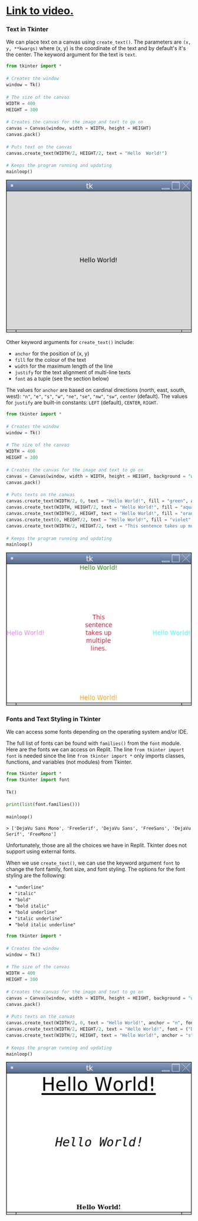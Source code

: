 # [Link to video.](https://www.youtube.com/watch?v=IVHTqq9V9cA&list=PLVD25niNi0BnqxVm1TDHLvdHOM3FDaV36&index=6)

### Text in Tkinter 

We can place text on a canvas using `create_text()`. The parameters are `(x, y, **kwargs)` where (x, y) is the coordinate of the text and by default's it's the center. The keyword argument for the text is `text`. 

```python
from tkinter import *

# Creates the window
window = Tk()

# The size of the canvas
WIDTH = 400
HEIGHT = 300

# Creates the canvas for the image and text to go on
canvas = Canvas(window, width = WIDTH, height = HEIGHT)
canvas.pack()

# Puts text on the canvas
canvas.create_text(WIDTH/2, HEIGHT/2, text = "Hello  World!")

# Keeps the program running and updating
mainloop()
```

![](../Images/Tk_Text_1.png)

Other keyword arguments for `create_text()` include:

* `anchor` for the position of (x, y)
* `fill` for the colour of the text
* `width` for the maximum length of the line
* `justify` for the text alignment of multi-line texts
* `font` as a tuple (see the section below)

The values for `anchor` are based on cardinal directions (north, east, south, west): `"n"`, `"e"`, `"s"`, `"w"`, `"ne"`, `"se"`, `"nw"`, `"sw"`, `center` (default).
The values for `justify` are built-in constants: `LEFT` (default), `CENTER`, `RIGHT`.

```python
from tkinter import *

# Creates the window
window = Tk()

# The size of the canvas
WIDTH = 400
HEIGHT = 300

# Creates the canvas for the image and text to go on
canvas = Canvas(window, width = WIDTH, height = HEIGHT, background = "white")
canvas.pack()

# Puts texts on the canvas
canvas.create_text(WIDTH/2, 0, text = "Hello World!", fill = "green", anchor = "n")
canvas.create_text(WIDTH, HEIGHT/2, text = "Hello World!", fill = "aqua", anchor = "e")
canvas.create_text(WIDTH/2, HEIGHT, text = "Hello World!", fill = "orange", anchor = "s")
canvas.create_text(0, HEIGHT/2, text = "Hello World!", fill = "violet", anchor = "w", )
canvas.create_text(WIDTH/2, HEIGHT/2, text = "This sentence takes up multiple lines.", fill = "crimson", width = 70, justify = CENTER)

# Keeps the program running and updating
mainloop()
```

![](../Images/Tk_Text_2.png)

### Fonts and Text Styling in Tkinter 

We can access some fonts depending on the operating system and/or IDE.

The full list of fonts can be found with `families()` from the `font` module. Here are the fonts we can access on Replit. The line `from tkinter import font` is needed since the line `from tkinter import *` only imports classes, functions, and variables (not modules) from Tkinter.

```python
from tkinter import *
from tkinter import font

Tk()

print(list(font.families()))

mainloop()
```
```
> ['DejaVu Sans Mono', 'FreeSerif', 'DejaVu Sans', 'FreeSans', 'DejaVu Serif', 'FreeMono']
```

Unfortunately, those are all the choices we have in Replit. Tkinter does not support using external fonts. 

When we use `create_text()`, we can use the keyword argument `font` to change the font family, font size, and font styling. The options for the font styling are the following:
* `"underline"`
* `"italic"`
* `"bold"`
* `"bold italic"`
* `"bold underline"`
* `"italic underline"`
* `"bold italic underline"`

```python
from tkinter import *

# Creates the window
window = Tk()

# The size of the canvas
WIDTH = 400
HEIGHT = 300

# Creates the canvas for the image and text to go on
canvas = Canvas(window, width = WIDTH, height = HEIGHT, background = "white")
canvas.pack()

# Puts texts on the canvas
canvas.create_text(WIDTH/2, 0, text = "Hello World!", anchor = "n", font = ("DejaVu Sans", 30, "underline"))
canvas.create_text(WIDTH/2, HEIGHT/2, text = "Hello World!", font = ("DejaVu Sans Mono", 20, "italic"))
canvas.create_text(WIDTH/2, HEIGHT, text = "Hello World!", anchor = "s", font = ("DejaVu Serif", 10, "bold"))

# Keeps the program running and updating
mainloop()
```

![](../Images/Tk_Text_3.png)
